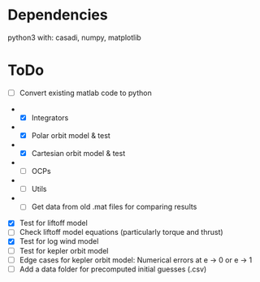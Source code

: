 # Dependencies
python3 with: casadi, numpy, matplotlib

# ToDo
- [ ] Convert existing matlab code to python
- - [x] Integrators
- - [x] Polar orbit model & test
- - [x] Cartesian orbit model & test
- - [ ] OCPs
- - [ ] Utils
- - [ ] Get data from old .mat files for comparing results
- [x] Test for liftoff model
- [ ] Check liftoff model equations (particularly torque and thrust)
- [x] Test for log wind model
- [ ] Test for kepler orbit model
- [ ] Edge cases for kepler orbit model: Numerical errors at e -> 0 or e -> 1
- [ ] Add a data folder for precomputed initial guesses (.csv)